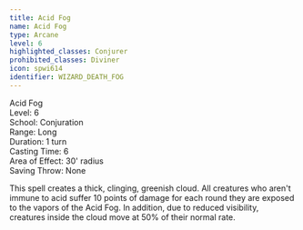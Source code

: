 ```yaml
---
title: Acid Fog
name: Acid Fog
type: Arcane
level: 6
highlighted_classes: Conjurer
prohibited_classes: Diviner
icon: spwi614
identifier: WIZARD_DEATH_FOG
---
```

Acid Fog  
Level: 6  
School: Conjuration  
Range: Long  
Duration: 1 turn  
Casting Time: 6  
Area of Effect: 30' radius  
Saving Throw: None  
  
This spell creates a thick, clinging, greenish cloud. All creatures who aren't immune to acid suffer 10 points of damage for each round they are exposed to the vapors of the Acid Fog. In addition, due to reduced visibility, creatures inside the cloud move at 50% of their normal rate.  
